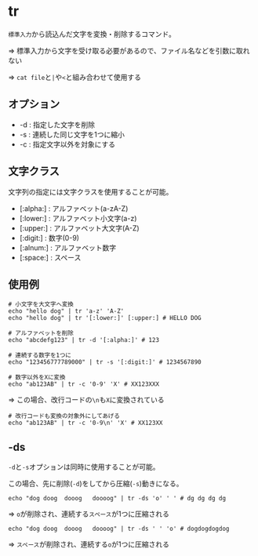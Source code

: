 # tr

`標準入力`から読込んだ文字を変換・削除するコマンド。

=> 標準入力から文字を受け取る必要があるので、ファイル名などを引数に取れない

=> `cat file`と`|`や`<`と組み合わせて使用する

## オプション

- -d : 指定した文字を削除
- -s : 連続した同じ文字を1つに縮小
- -c : 指定文字以外を対象にする

## 文字クラス

文字列の指定には文字クラスを使用することが可能。

- [:alpha:] : アルファベット(a-zA-Z) 
- [:lower:] : アルファベット小文字(a-z)
- [:upper:] : アルファベット大文字(A-Z) 
- [:digit:] : 数字(0-9) 
- [:alnum:] : アルファベット数字
- [:space:] : スペース

## 使用例

```
# 小文字を大文字へ変換
echo "hello dog" | tr 'a-z' 'A-Z'
echo "hello dog" | tr '[:lower:]' [:upper:] # HELLO DOG
```

```
# アルファベットを削除
echo "abcdefg123" | tr -d '[:alpha:]' # 123
```

```
# 連続する数字を1つに
echo "123456777789000" | tr -s '[:digit:]' # 1234567890
```

```
# 数字以外をXに変換
echo "ab123AB" | tr -c '0-9' 'X' # XX123XXX
```

=> この場合、改行コードの`\n`も`X`に変換されている

```
# 改行コードも変換の対象外にしてあげる
echo "ab123AB" | tr -c '0-9\n' 'X' # XX123XX
```

## -ds

`-d`と`-s`オプションは同時に使用することが可能。

この場合、先に削除(`-d`)をしてから圧縮(`-s`)動きになる。


```
echo "dog doog  dooog   doooog" | tr -ds 'o' ' ' # dg dg dg dg
```

=> `o`が削除され、連続する`スペース`が1つに圧縮される

```
echo "dog doog  dooog   doooog" | tr -ds ' ' 'o' # dogdogdogdog
```

=> `スペース`が削除され、連続する`o`が1つに圧縮される

